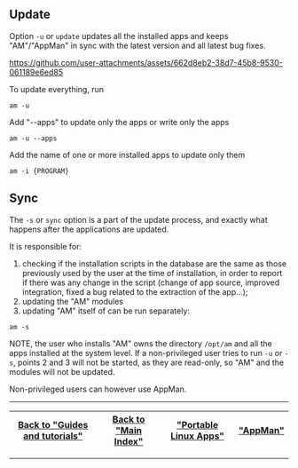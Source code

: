 ## Update
Option `-u` or `update` updates all the installed apps and keeps "AM"/"AppMan" in sync with the latest version and all latest bug fixes.

https://github.com/user-attachments/assets/662d8eb2-38d7-45b8-9530-061189e6ed85

To update everything, run
```
am -u
```
Add "--apps" to update only the apps or write only the apps
```
am -u --apps
```
Add the name of one or more installed apps to update only them
```
am -i {PROGRAM}
```

## Sync
The `-s` or `sync` option is a part of the update process, and exactly what happens after the applications are updated.

It is responsible for:
1. checking if the installation scripts in the database are the same as those previously used by the user at the time of installation, in order to report if there was any change in the script (change of app source, improved integration, fixed a bug related to the extraction of the app...);
2. updating the "AM" modules
3. updating "AM" itself
of can be run separately:
```
am -s
```
NOTE, the user who installs "AM" owns the directory `/opt/am` and all the apps installed at the system level. If a non-privileged user tries to run `-u` or `-s`, points 2 and 3 will not be started, as they are read-only, so "AM" and the modules will not be updated.

Non-privileged users can however use AppMan.

------------------------------------------------------------------------

| [Back to "Guides and tutorials"](../../README.md#guides-and-tutorials) | [Back to "Main Index"](../../README.md#main-index) | ["Portable Linux Apps"](https://portable-linux-apps.github.io/) | [ "AppMan" ](https://github.com/ivan-hc/AppMan) |
| - | - | - | - |

------------------------------------------------------------------------
